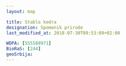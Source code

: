 ```yaml
---
layout: map

title: Stablo kedra
designation: Spomenik prirode
last_modified_at: 2018-07-30T09:53:09+02:00

WDPA: [555588971]
BioRaS: [244]
geoSrbija:
---
```

